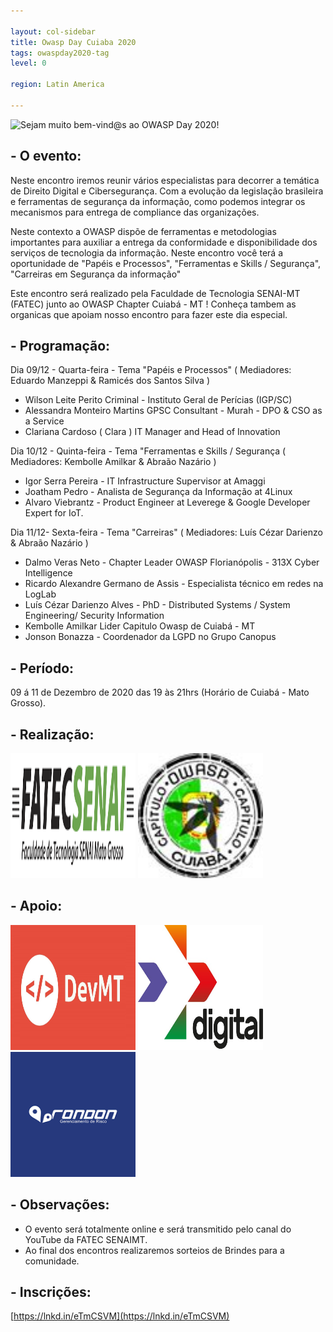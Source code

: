 ```yaml
---

layout: col-sidebar
title: Owasp Day Cuiaba 2020
tags: owaspday2020-tag
level: 0

region: Latin America

---
```

 
![Sejam muito bem-vind@s ao OWASP Day 2020!](assets/images/logo.png)

## - O evento:  
Neste encontro iremos reunir vários especialistas para decorrer a temática de Direito Digital e Cibersegurança. 
Com a evolução da legislação brasileira e ferramentas de segurança da informação, como podemos integrar os mecanismos para entrega de compliance das organizações. 

Neste contexto a OWASP dispõe de ferramentas e metodologias importantes para auxiliar a entrega da conformidade e disponibilidade dos serviços de tecnologia da informação. Neste encontro você terá a oportunidade de "Papéis e Processos", "Ferramentas e Skills / Segurança", "Carreiras em Segurança da informação"

Este encontro será realizado pela Faculdade de Tecnologia SENAI-MT (FATEC) junto ao OWASP Chapter Cuiabá - MT ! 
Conheça tambem as organicas que apoiam nosso encontro para fazer este dia especial. 


## - Programação:  

Dia 09/12 - Quarta-feira - Tema "Papéis e Processos" ( Mediadores: Eduardo Manzeppi & Ramicés dos Santos Silva )

- Wilson Leite Perito Criminal - Instituto Geral de Perícias (IGP/SC)
- Alessandra Monteiro Martins GPSC Consultant - Murah - DPO & CSO as a Service
- Clariana Cardoso ( Clara ) IT Manager and Head of Innovation


Dia 10/12 - Quinta-feira - Tema "Ferramentas e Skills / Segurança ( Mediadores: Kembolle Amilkar & Abraão Nazário )

- Igor Serra Pereira - IT Infrastructure Supervisor at Amaggi
- Joatham Pedro - Analista de Segurança da Informação at 4Linux
- Alvaro Viebrantz -  Product Engineer at Leverege & Google Developer Expert for IoT.


Dia 11/12- Sexta-feira - Tema "Carreiras" ( Mediadores: Luís Cézar Darienzo & Abraão Nazário )

- Dalmo Veras Neto - Chapter Leader OWASP Florianópolis - 313X Cyber Intelligence
- Ricardo Alexandre Germano de Assis - Especialista técnico em redes na LogLab
- Luís Cézar Darienzo Alves - PhD - Distributed Systems / System Engineering/ Security Information
- Kembolle Amilkar  Lider Capitulo Owasp de Cuiabá - MT 
- Jonson Bonazza - Coordenador da LGPD no Grupo Canopus


## - Período:   
09 á 11 de Dezembro de 2020 das 19 às 21hrs (Horário de Cuiabá - Mato Grosso).﻿

## - Realização: 
<img src="assets/images/fatec.png" height="200" width="200">

<img src="assets/images/owasp-cba.jpeg" height="200" width="200">

## - Apoio: 
<img src="assets/images/devmt.jpg" height="200" width="200">

<img src="assets/images/lume+.jpeg" height="200" width="200">

<img src="assets/images/rondon.png" height="200" width="200">

## - Observações:
- O evento será totalmente online e será transmitido pelo canal do YouTube da FATEC SENAIMT.
- Ao final dos encontros realizaremos sorteios de Brindes para a comunidade. 

## - Inscrições: 
[https://lnkd.in/eTmCSVM](https://lnkd.in/eTmCSVM)